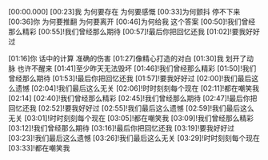 [00:00.000]
[00:23]我 为何要存在 为何要感慨
[00:33]为何颤抖 停不下来
[00:36]你 为何要推翻 为何要离开
[00:46]为何给我 这个答案
[00:50]!我们曾经那么精彩
[00:55]!我们曾经那么期待
[00:57]!最后你把回忆还我
[01:02]!要我好好过

[01:16]你 话中的计算 准确的伤害
[01:27]像精心打造的对白
[01:30]我 划开了动脉 也许不醒来
[01:41]至少昨天无法毁坏
[01:46]!我们曾经那么精彩
[01:50]!我们曾经那么期待
[01:53]!最后你把回忆还我
[01:57]!要我好好过
[02:00]!我们最后这么遗憾
[02:04]!我们最后这么无关
[02:06]!时时刻刻每个现在
[02:11]!都在嘲笑我
[02:14]
[02:40]!我们曾经那么精彩
[02:45]!我们曾经那么期待
[02:47]!最后你把回忆还我
[02:52]!要我好好过
[02:55]!我们最后这么遗憾
[02:59]!我们最后这么无关
[03:01]!时时刻刻每个现在
[03:05]!都在嘲笑我
[03:09]!我们曾经那么精彩
[03:12]!我们曾经那么期待
[03:16]!最后你把回忆还我
[03:19]!要我好好过
[03:23]!我们最后这么遗憾
[03:26]!我们最后这么无关
[03:29]!时时刻刻每个现在
[03:33]!都在嘲笑我